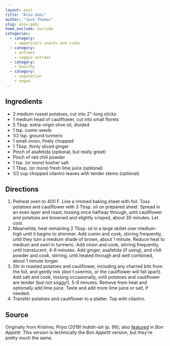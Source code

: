 ```yaml
---
layout: post
title: "Aloo Gobi"
author: "Jack Thomas"
slug: aloo-gobi
home_exclude: exclude
categories:
  - category:
    - appetizers snacks and sides
  - category:
    - entrees
    - veggie entrees
  - category:
    - healthy
  - category:
    - vegetarian
    - vegan
---
```


## Ingredients

- 2 medium russet potatoes, cut into 2"-long sticks
- 1 medium head of cauliflower, cut into small florets
- 5 Tbsp. extra-virgin olive oil, divided
- 1 tsp. cumin seeds
- 1/2 tsp. ground turmeric
- 1 small onion, finely chopped
- 1 Tbsp. thinly sliced ginger
- Pinch of asafetida (optional, but really great)
- Pinch of red chili powder
- 1 tsp. (or more) kosher salt
- 1 Tbsp. (or more) fresh lime juice (optional)
- 1/2 cup chopped cilantro leaves with tender stems (optional)

## Directions

1. Preheat oven to 400 F. Line a rimmed baking sheet with foil. Toss potatoes and cauliflower with 3 Tbsp. oil on prepared sheet. Spread in an even layer and roast, tossing once halfway through, until cauliflower and potatoes are browned and slightly crisped, about 30 minutes. Let cool.
2. Meanwhile, heat remaining 2 Tbsp. oil in a large skillet over medium-high until it begins to shimmer. Add cumin and cook, stirring frequently, until they turn a medium shade of brown, about 1 minute. Reduce heat to medium and swirl in turmeric. Add onion and cook, stirring frequently, until translucent, 4-6 minutes. Add ginger, asafetida (if using), and chili powder and cook, stirring, until heated through and well combined, about 1 minute longer.
3. Stir in roasted potatoes and cauliflower, including any charred bits from the foil, and gently mix (don't overmix, or the cauliflower will fall apart). Add salt and cook, tossing occasionally, until potatoes and cauliflower are tender (but not soggy!), 5-6 minutes. Remove from heat and optionally add lime juice. Taste and add more lime juice or salt, if needed.
4. Transfer potatoes and cauliflower to a platter. Top with cilantro.

## Source

Originally from *Krishna, Priya (2019) Indiah-ish* (p. 96); also [featured]((https://www.bonappetit.com/recipe/roasted-aloo-gobi-potatoes-and-cauliflower)) in *Bon Appétit*. This version is technically the *Bon Appétit* version, but they're pretty much the same.
